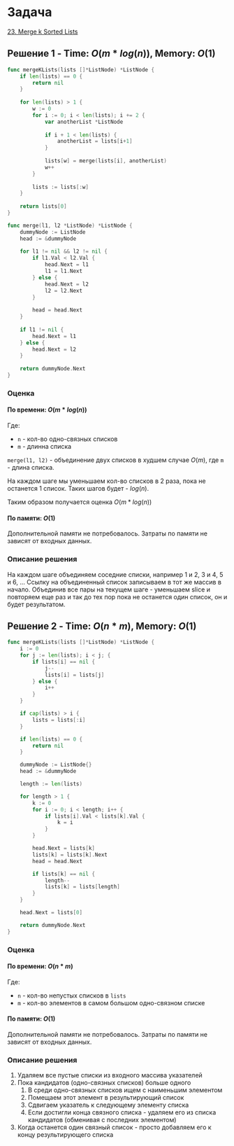 # Задача

[23. Merge k Sorted Lists](https://leetcode.com/problems/merge-k-sorted-lists/)

## Решение 1 - Time: $O(m * log(n))$, Memory: $O(1)$

```go
func mergeKLists(lists []*ListNode) *ListNode {
    if len(lists) == 0 {
        return nil
    }
    
    for len(lists) > 1 {
        w := 0
        for i := 0; i < len(lists); i += 2 {
            var anotherList *ListNode
            
            if i + 1 < len(lists) {
                anotherList = lists[i+1]
            }
            
            lists[w] = merge(lists[i], anotherList)
            w++
        }
        
        lists := lists[:w]
    }
    
    return lists[0]
}

func merge(l1, l2 *ListNode) *ListNode {
    dummyNode := ListNode
    head := &dummyNode
    
    for l1 != nil && l2 != nil {
        if l1.Val < l2.Val {
            head.Next = l1
            l1 = l1.Next
        } else {
            head.Next = l2
            l2 = l2.Next
        }
        
        head = head.Next
    }
    
    if l1 != nil {
        head.Next = l1
    } else {
        head.Next = l2
    }
    
    return dummyNode.Next
}
```

### Оценка 

#### По времени: $O(m * log(n))$
Где:
* `n` - кол-во одно-связных списков
* `m` - длинна списка

`merge(l1, l2)` - объединение двух списков в худшем случае $O(m)$, где `m` - длина списка.

На каждом шаге мы уменьшаем кол-во списков в 2 раза, пока не останется 1 список. Таких шагов будет - $log(n)$.

Таким образом получается оценка $O(m * log(n))$

#### По памяти: $O(1)$

Дополнительной памяти не потребовалось. Затраты по памяти не зависят от входных данных. 

### Описание решения

На каждом шаге объединяем соседние списки, например 1 и 2, 3 и 4, 5 и 6, ... Ссылку на объединенный список записываем в тот же массив в начало. Объединив все пары на текущем шаге - уменьшаем slice и повторяем еще раз и так до тех пор пока не останется один список, он и будет результатом. 

## Решение 2 - Time: $O(n * m)$, Memory: $O(1)$

```go
func mergeKLists(lists []*ListNode) *ListNode {
	i := 0
	for j := len(lists); i < j; {
		if lists[i] == nil {
			j--
			lists[i] = lists[j]
		} else {
			i++
		}
	}

	if cap(lists) > i {
		lists = lists[:i]
	}

	if len(lists) == 0 {
		return nil
	}

	dummyNode := ListNode{}
	head := &dummyNode

	length := len(lists)

	for length > 1 {
		k := 0
		for i := 0; i < length; i++ {
			if lists[i].Val < lists[k].Val {
				k = i
			}
		}

		head.Next = lists[k]
		lists[k] = lists[k].Next
		head = head.Next

		if lists[k] == nil {
			length--
			lists[k] = lists[length]
		}
	}

	head.Next = lists[0]

	return dummyNode.Next
}
```

### Оценка 

#### По времени: $O(n*m)$
Где:
* `n` - кол-во непустых списков в `lists`
* `m` - кол-во элементов в самом большом одно-связном списке

#### По памяти: $O(1)$
Дополнительной памяти не потребовалось. Затраты по памяти не зависят от входных данных. 

### Описание решения

1. Удаляем все пустые списки из входного массива указателей
2. Пока кандидатов (одно-связных списков) больше одного
	1. В среди одно-связных списков ищем с наименьшим элементом
	2. Помещаем этот элемент в результирующий список
	3. Сдвигаем указатель к следующему элементу списка
	4. Если достигли конца связного списка - удаляем его из списка кандидатов (обменивая с последних элементом)
3. Когда останется один связный список - просто добавляем его к концу результирующего списка